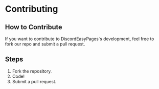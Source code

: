 # Contributing

## How to Contribute

If you want to contribute to DiscordEasyPages's development, feel free to fork our repo and submit a pull request.

## Steps

1. Fork the repository.
2. Code!
3. Submit a pull request.
